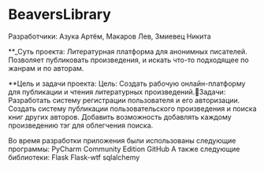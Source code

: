 # BeaversLibrary
Разработчики: Азука Артём, Макаров Лев, Змиевец Никита


**_Суть проекта: Литературная платформа для анонимных писателей. Позволяет публиковать произведения, и искать что-то подходящее по жанрам и по авторам.

**Цель и задачи проекта:
Цель: Создать рабочую онлайн-платформу для публикации и чтения литературных произведений.Задачи:
  Разработать систему регистрации пользователя и его авторизации.
  Создать систему публикации пользовательского произведения и поиска книг других авторов.
  Добавить возможность добавлять каждому произведению тэг для облегчения поиска.

Во время разработки приложения были использованы следующие программы:
     PyCharm Community Edition
     GitHub
А также следующие библиотеки:
    Flask
    Flask-wtf
    sqlalchemy
